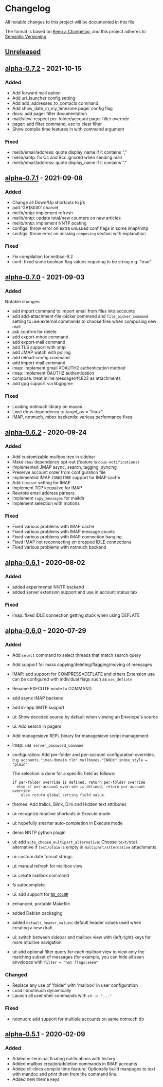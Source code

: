 # Changelog

All notable changes to this project will be documented in this file.

The format is based on [Keep a Changelog](https://keepachangelog.com/en/1.0.0/),
and this project adheres to [Semantic Versioning](https://semver.org/spec/v2.0.0.html).

## [Unreleased]

## [alpha-0.7.2] - 2021-10-15

### Added

- Add forward mail option
- Add url_launcher config setting
- Add add_addresses_to_contacts command
- Add show_date_in_my_timezone pager config flag
- docs: add pager filter documentation
- mail/view: respect per-folder/account pager filter override
- pager: add filter command, esc to clear filter
- Show compile time features in with command argument

### Fixed

- melib/email/address: quote display_name if it contains ","
- melib/smtp: fix Cc and Bcc ignored when sending mail
- melib/email/address: quote display_name if it contains "."

## [alpha-0.7.1] - 2021-09-08

### Added

- Change all Down/Up shortcuts to j/k
- add 'GB18030' charset
- melib/nntp: implement refresh
- melib/nntp: update total/new counters on new articles
- melib/nntp: implement NNTP posting
- configs: throw error on extra unusued conf flags in some imap/nntp
- configs: throw error on missing `composing` section with explanation

### Fixed

- Fix compilation for netbsd-9.2
- conf: fixed some boolean flag values requiring to be string e.g. "true"

## [alpha-0.7.0] - 2021-09-03

### Added

Notable changes:

- add import command to import email from files into accounts
- add add-attachment-file-picker command and `file_picker_command` setting to
  use external commands to choose files when composing new mail
- ask confirm for delete
- add export-mbox command
- add export-mail command
- add TLS support with nntp
- add JMAP watch with polling
- add reload-config command
- add import-mail command
- imap: implement gmail XOAUTH2 authentication method
- imap: implement OAUTH2 authentication
- compose: treat inline message/rfc822 as attachments
- add gpg support via libgpgme

### Fixed

- Loading notmuch library on macos
- Limit dbus dependency to target_os = "linux"
- IMAP, notmuch, mbox backends: various performance fixes

## [alpha-0.6.2] - 2020-09-24

### Added
- Add customizable mailbox tree in sidebar
- Make `dbus` dependency opt-out (feature is `dbus-notifications`)
- Implemented JMAP async, search, tagging, syncing
- Preserve account order from configuration file
- Implemented IMAP `CONDSTORE` support for IMAP cache
- Add `timeout` setting for IMAP
- Implement TCP keepalive for IMAP
- Rewrote email address parsers.
- Implement `copy_messages` for maildir
- Implement selection with motions

### Fixed
- Fixed various problems with IMAP cache
- Fixed various problems with IMAP message counts
- Fixed various problems with IMAP connection hanging
- Fixed IMAP not reconnecting on dropped IDLE connections
- Fixed various problems with notmuch backend

## [alpha-0.6.1] - 2020-08-02

### Added

- added experimental NNTP backend
- added server extension support and use in account status tab

### Fixed

- imap: fixed IDLE connection getting stuck when using DEFLATE

## [alpha-0.6.0] - 2020-07-29

### Added

- Add `select` command to select threads that match search query
- Add support for mass copying/deleting/flagging/moving of messages
- IMAP: add support for COMPRESS=DEFLATE and others
  Extension use can be configured with individual flags such as `use_deflate`
- Rename EXECUTE mode to COMMAND
- add async IMAP backend
- add in-app SMTP support
- ui: Show decoded source by default when viewing an Envelope's source
- ui: Add search in pagers
- Add managesieve REPL binary for managesieve script management
- imap: `add server_password_command`
- configuration: Add per-folder and per-account configuration overrides.
  e.g. `accounts."imap.domain.tld".mailboxes."INBOX".index_style = "plain"`

  The selection is done for a specific field as follows:

  ```text
  if per-folder override is defined, return per-folder override
    else if per-account override is defined, return per-account override
      else return global setting field value.
  ```
- themes: Add Italics, Blink, Dim and Hidden text attributes
- ui: recognize readline shortcuts in Execute mode
- ui: hopefully smarter auto-completion in Execute mode
- demo NNTP python plugin
- ui: add `auto_choose_multipart_alternative`: Choose `text/html` alternative if `text/plain` is empty in `multipart/alternative` attachments.
- ui: custom date format strings
- ui: manual refresh for mailbox view
- ui: create mailbox command
- fs autocomplete
- ui: add support for [`NO_COLOR`](https://no-color.org/)
- enhanced, portable Makefile
- added Debian packaging
- added `default_header_values`: default header values used when creating a new draft
- ui: switch between sidebar and mailbox view with {left,right} keys for more intuitive navigation
- ui: add optional filter query for each mailbox view to view only the matching subset of messages (for example, you can hide all seen envelopes with `filter = "not flags:seen"`

### Changed

- Replace any use of 'folder' with 'mailbox' in user configuration
- Load libnotmuch dynamically
- Launch all user shell commands with `sh -c "..."`

### Fixed

- notmuch: add support for multiple accounts on same notmuch db

## [alpha-0.5.1] - 2020-02-09

### Added

- Added in-terminal floating notifications with history
- Added mailbox creation/deletion commands in IMAP accounts
- Added cli-docs compile time feature: Optionally build manpages to text with mandoc and print them from the command line.
- Added new theme keys

[unreleased]: #
[alpha-0.5.1]: https://github.com/meli/meli/releases/tag/alpha-0.5.1
[alpha-0.6.0]: https://github.com/meli/meli/releases/tag/alpha-0.6.0
[alpha-0.6.1]: https://github.com/meli/meli/releases/tag/alpha-0.6.1
[alpha-0.6.2]: https://github.com/meli/meli/releases/tag/alpha-0.6.2
[alpha-0.7.0]: https://github.com/meli/meli/releases/tag/alpha-0.7.0
[alpha-0.7.1]: https://github.com/meli/meli/releases/tag/alpha-0.7.1
[alpha-0.7.2]: https://github.com/meli/meli/releases/tag/alpha-0.7.2
